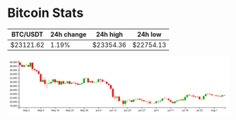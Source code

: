 # Bitcoin Stats

BTC/USDT|24h change|24h high|24h low|
|---|---|---|---|
|$23121.62|1.19%|$23354.36|$22754.13|

<img src="./chart.svg">
